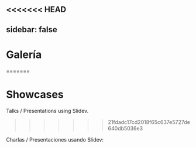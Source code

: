 <<<<<<< HEAD
---
sidebar: false
---

# Galería
=======
# Showcases

Talks / Presentations using Slidev.
>>>>>>> 21fdadc17cd2018f65c637e5727de640db5036e3

Charlas / Presentaciones usando Slidev:
<!-- Edit in ./docs/.vitepress/showcases.ts -->
<ShowCases />
